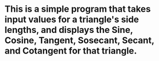 # This is a simple program that takes input values for a triangle's side lengths, and displays the Sine, Cosine, Tangent, Sosecant, Secant, and Cotangent for that triangle.

